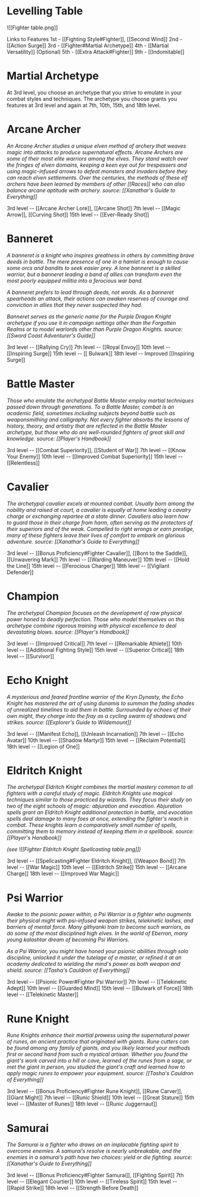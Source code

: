 # Levelling Table

![[Fighter table.png]]

Links to Features
1st - [[Fighting Style#Fighter]], [[Second Wind]]
2nd - [[Action Surge]]
3rd - [[Fighter#Martial Archetype]]
4th - [[Martial Versatility]] (Optional)
5th - [[Extra Attack#Fighter]]
9th - [[Indomitable]]

# Martial Archetype

At 3rd level, you choose an archetype that you strive to emulate in your combat styles and techniques. The archetype you choose grants you features at 3rd level and again at 7th, 10th, 15th, and 18th level.

# Arcane Archer
*An Arcane Archer studies a unique elven method of archery that weaves magic into attacks to produce supernatural effects. Arcane Archers are some of their most elite warriors among the elves. They stand watch over the fringes of elven domains, keeping a keen eye out for trespassers and using magic-infused arrows to defeat monsters and invaders before they can reach elven settlements. Over the centuries, the methods of these elf archers have been learned by members of other [[Races]] who can also balance arcane aptitude with archery.*
*source: [[Xanathar's Guide to Everything]]*

3rd level -- [[Arcane Archer Lore]], [[Arcane Shot]]
7th level -- [[Magic Arrow]], [[Curving Shot]]
15th level -- [[Ever-Ready Shot]]

# Banneret
*A banneret is a knight who inspires greatness in others by committing brave deeds in battle. The mere presence of one in a hamlet is enough to cause some orcs and bandits to seek easier prey. A lone banneret is a skilled warrior, but a banneret leading a band of allies can transform even the most poorly equipped militia into a ferocious war band.*

*A banneret prefers to lead through deeds, not words. As a banneret spearheads an attack, their actions can awaken reserves of courage and conviction in allies that they never suspected they had.*

*Banneret serves as the generic name for the Purple Dragon Knight archetype if you use it in campaign settings other than the Forgotten Realms or to model warlords other than Purple Dragon Knights.*
*source: [[Sword Coast Adventurer's Guide]]*

3rd level -- [[Rallying Cry]]
7th level -- [[Royal Envoy]]
10th level -- [[Inspiring Surge]]
15th level -- [[ Bulwark]]
18th level -- Improved [[Inspiring Surge]]

# Battle Master
*Those who emulate the archetypal Battle Master employ martial techniques passed down through generations. To a Battle Master, combat is an academic field, sometimes including subjects beyond battle such as weaponsmithing and calligraphy. Not every fighter absorbs the lessons of history, theory, and artistry that are reflected in the Battle Master archetype, but those who do are well-rounded fighters of great skill and knowledge.*
*source: [[Player's Handbook]]*

3rd level -- [[Combat Superiority]], [[Student of War]]
7th level -- [[Know Your Enemy]]
10th level -- [[Improved Combat Superiority]]
15th level -- [[Relentless]]

# Cavalier
*The archetypal cavalier excels at mounted combat. Usually born among the nobility and raised at court, a cavalier is equally at home leading a cavalry charge or exchanging repartee at a state dinner. Cavaliers also learn how to guard those in their charge from harm, often serving as the protectors of their superiors and of the weak. Compelled to right wrongs or earn prestige, many of these fighters leave their lives of comfort to embark on glorious adventure.*
*source: [[Xanathar's Guide to Everything]]*

3rd level -- [[Bonus Proficiency#Fighter Cavalier]], [[Born to the Saddle]], [[Unwavering Mark]]
7th level -- [[Warding Maneuver]]
10th level -- [[Hold the Line]]
15th level -- [[Ferocious Charger]]
18th level -- [[Vigilant Defender]]

# Champion
*The archetypal Champion focuses on the development of raw physical power honed to deadly perfection. Those who model themselves on this archetype combine rigorous training with physical excellence to deal devastating blows.*
*source: [[Player's Handbook]]*

3rd level -- [[Improved Critical]]
7th level -- [[Remarkable Athlete]]
10th level -- [[Additional Fighting Style]]
15th level -- [[Superior Critical]]
18th level -- [[Survivor]]

# Echo Knight
*A mysterious and feared frontline warrior of the Kryn Dynasty, the Echo Knight has mastered the art of using dunamis to summon the fading shades of unrealized timelines to aid them in battle. Surrounded by echoes of their own might, they charge into the fray as a cycling swarm of shadows and strikes.*
*source: [[Explorer's Guide to Wildemount]]*

3rd level -- [[Manifest Echo]], [[Unleash Incarnation]]
7th level -- [[Echo Avatar]]
10th level -- [[Shadow Martyr]]
15th level -- [[Reclaim Potential]]
18th level -- [[Legion of One]]

# Eldritch Knight
*The archetypal Eldritch Knight combines the martial mastery common to all fighters with a careful study of magic. Eldritch Knights use magical techniques similar to those practiced by wizards. They focus their study on two of the eight schools of magic: abjuration and evocation. Abjuration spells grant an Eldritch Knight additional protection in battle, and evocation spells deal damage to many foes at once, extending the fighter's reach in combat. These knights learn a comparatively small number of spells, committing them to memory instead of keeping them in a spellbook.*
*source: [[Player's Handbook]]*

*(see ![[Fighter Eldritch Knight Spellcasting table.png]])*

3rd level -- [[Spellcasting#Fighter Eldritch Knight]], [[Weapon Bond]]
7th level -- [[War Magic]]
10th level -- [[Eldritch Strike]]
15th level -- [[Arcane Charge]]
18th level -- [[Improved War Magic]]

# Psi Warrior
*Awake to the psionic power within, a Psi Warrior is a fighter who augments their physical might with psi-infused weapon strikes, telekinetic lashes, and barriers of mental force. Many githyanki train to become such warriors, as do some of the most disciplined high elves. In the world of Eberron, many young kalashtar dream of becoming Psi Warriors.*

*As a Psi Warrior, you might have honed your psionic abilities through solo discipline, unlocked it under the tutelage of a master, or refined it at an academy dedicated to wielding the mind's power as both weapon and shield.*
*source: [[Tasha's Cauldron of Everything]]*

3rd level -- [[Psionic Power#Fighter Psi Warrior]]
7th level -- [[Telekinetic Adept]]
10th level -- [[Guarded Mind]]
15th level -- [[Bulwark of Force]]
18th level -- [[Telekinetic Master]]

# Rune Knight
*Rune Knights enhance their martial prowess using the supernatural power of runes, an ancient practice that originated with giants. Rune cutters can be found among any family of giants, and you likely learned your methods first or second hand from such a mystical artisan. Whether you found the giant's work carved into a hill or cave, learned of the runes from a sage, or met the giant in person, you studied the giant's craft and learned how to apply magic runes to empower your equipment.*
*source: [[Tasha's Cauldron of Everything]]*

3rd level -- [[Bonus Proficiency#Fighter Rune Knight]], [[Rune Carver]], [[Giant Might]]
7th level -- [[Runic Shield]]
10th level -- [[Great Stature]]
15th level -- [[Master of Runes]]
18th level -- [[Runic Juggernaut]]

# Samurai
*The Samurai is a fighter who draws on an implacable fighting spirit to overcome enemies. A samurai’s resolve is nearly unbreakable, and the enemies in a samurai’s path have two choices: yield or die fighting.*
*source: [[Xanathar's Guide to Everything]]*

3rd level -- [[Bonus Proficiency#Fighter Samurai]], [[Fighting Spirit]]
7th level -- [[Elegant Courtier]]
10th level -- [[Tireless Spirit]]
15th level -- [[Rapid Strike]]
18th level -- [[Strength Before Death]]